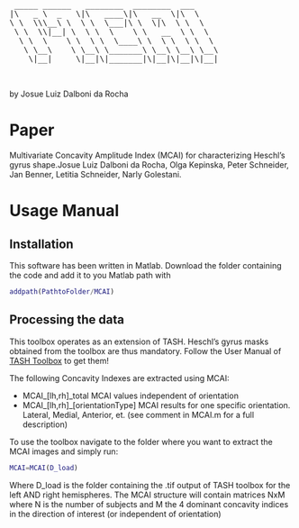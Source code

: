 <pre>

 _____ ______   ________  ________  ___     
|\   _ \  _   \|\   ____\|\   __  \|\  \    
\ \  \\\__\ \  \ \  \___|\ \  \|\  \ \  \   
 \ \  \\|__| \  \ \  \    \ \   __  \ \  \  
  \ \  \    \ \  \ \  \____\ \  \ \  \ \  \ 
   \ \__\    \ \__\ \_______\ \__\ \__\ \__\
    \|__|     \|__|\|_______|\|__|\|__|\|__|
                                            

</pre>
by Josue Luiz Dalboni da Rocha

# Paper

Multivariate Concavity Amplitude Index (MCAI) for characterizing Heschl’s gyrus shape.Josue Luiz Dalboni da Rocha, Olga Kepinska, Peter Schneider, Jan Benner, Letitia Schneider, Narly Golestani.

# Usage Manual

## Installation

This software has been written in Matlab. Download the folder containing the code and add it to you Matlab path with 
```matlab
addpath(PathtoFolder/MCAI)
```

## Processing the data
This toolbox operates as an extension of TASH. Heschl’s gyrus masks obtained from the toolbox are thus mandatory. Follow the User Manual of [TASH Toolbox](https://github.com/golestaniBBLab/TASH) to get them!

The following Concavity Indexes are extracted using MCAI:

* MCAI_[lh,rh]_total MCAI values independent of orientation 
* MCAI_[lh,rh]_[orientationType] MCAI results for one specific orientation. Lateral, Medial, Anterior, et. (see comment in MCAI.m for a full description)

To use the toolbox navigate to the folder where you want to extract the MCAI images and simply run:
```matlab
MCAI=MCAI(D_load)
```
Where D_load is the folder containing the .tif output of TASH toolbox for the left AND right hemispheres.
The MCAI structure will contain matrices NxM where N is the number of subjects and M the 4 dominant concavity indices in the direction of interest (or independent of orientation)
